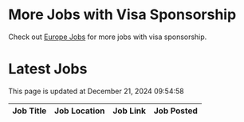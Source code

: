 # More Jobs with Visa Sponsorship

Check out [Europe Jobs](https://github.com/sureshparimi/europejobs#latest-jobs) for more jobs with visa sponsorship.

# Latest Jobs

This page is updated at December 21, 2024 09:54:58

| Job Title | Job Location | Job Link | Job Posted |
| --- | --- | --- | --- |
